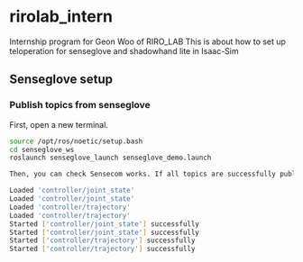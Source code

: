 # rirolab_intern
Internship program for Geon Woo of RIRO_LAB
This is about how to set up teloperation for senseglove and shadowhand lite in Isaac-Sim



## Senseglove setup

### Publish topics from senseglove
First, open a new terminal.
```bash
source /opt/ros/noetic/setup.bash
cd senseglove_ws
roslaunch senseglove_launch senseglove_demo.launch

Then, you can check Sensecom works. If all topics are successfully published, you can check the below logs. 

Loaded 'controller/joint_state'
Loaded 'controller/joint_state'
Loaded 'controller/trajectory'
Loaded 'controller/trajectory'
Started ['controller/joint_state'] successfully
Started ['controller/joint_state'] successfully
Started ['controller/trajectory'] successfully
Started ['controller/trajectory'] successfully

 
